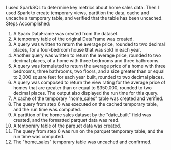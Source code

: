 I used SparkSQL to determine key metrics about home sales data. 
Then I used Spark to create temporary views, partition the data, cache and uncache a temporary table, and verified that the table has been uncached.
Steps Accomplished:

1. A Spark DataFrame was created from the dataset.
2. A temporary table of the original DataFrame was created.
3. A query was written to return the average price, rounded to two decimal places, for a four-bedroom house that was sold in each year.
4. Another query was written to return the average price, rounded to two decimal places, of a home with three bedrooms and three bathrooms.
5. A query was formulated to return the average price of a home with three bedrooms, three bathrooms, two floors, and a size greater than or equal to 2,000 square feet for each year built, rounded to two decimal places.
6. A query was composed to return the view rating for the average price of homes that are greater than or equal to $350,000, rounded to two decimal places. The output also displayed the run time for this query.
7. A cache of the temporary "home_sales" table was created and verified.
8. The query from step 6 was executed on the cached temporary table, and the run time was computed.
9. A partition of the home sales dataset by the "date_built" field was created, and the formatted parquet data was read.
10. A temporary table of the parquet data was created.
11. The query from step 6 was run on the parquet temporary table, and the run time was computed.
12. The "home_sales" temporary table was uncached and confirmed.
